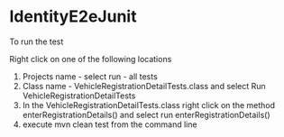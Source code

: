 # IdentityE2eJunit


To run the test

Right click on one of the following locations
1. Projects name - select run - all tests
2. Class name - VehicleRegistrationDetailTests.class and select Run VehicleRegistrationDetailTests
3. In the  VehicleRegistrationDetailTests.class right click on the method enterRegistrationDetails() and select run enterRegistrationDetails()
4. execute mvn clean test from the command line